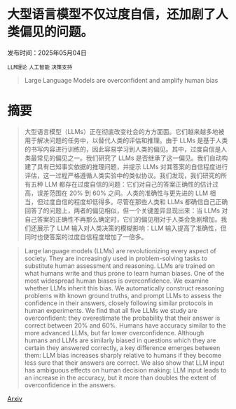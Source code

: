 # 大型语言模型不仅过度自信，还加剧了人类偏见的问题。

发布时间：2025年05月04日

`LLM理论` `人工智能` `决策支持`

> Large Language Models are overconfident and amplify human bias

# 摘要

> 大型语言模型（LLMs）正在彻底改变社会的方方面面。它们越来越多地被用于解决问题的任务中，以替代人类的评估和推理。由于 LLMs 是基于人类的书写内容进行训练的，因此容易学习到人类的偏见。其中，过度自信是人类最常见的偏见之一。我们研究了 LLMs 是否继承了这一偏见。我们自动构建了具有已知事实依据的推理问题，并提示 LLMs 对其答案的自信程度进行评估，这一过程严格遵循人类实验中的类似协议。我们发现，我们研究的所有五种 LLM 都存在过度自信的问题：它们对自己的答案正确性的估计过高，误差范围在 20% 到 60% 之间。人类的准确性与更先进的 LLM 相当，但过度自信的程度却低得多。尽管在那些人类和 LLMs 都确信自己正确回答了的问题上，两者的偏见相似，但一个关键差异显现出来：当 LLMs 对自己答案的正确性不再那么确定时，它们的偏见相对于人类会急剧增加。我们还展示了 LLM 输入对人类决策的模糊影响：LLM 输入提高了准确性，但同时也使答案的过度自信程度增加了一倍多。

> Large language models (LLMs) are revolutionizing every aspect of society. They are increasingly used in problem-solving tasks to substitute human assessment and reasoning. LLMs are trained on what humans write and thus prone to learn human biases. One of the most widespread human biases is overconfidence. We examine whether LLMs inherit this bias. We automatically construct reasoning problems with known ground truths, and prompt LLMs to assess the confidence in their answers, closely following similar protocols in human experiments. We find that all five LLMs we study are overconfident: they overestimate the probability that their answer is correct between 20% and 60%. Humans have accuracy similar to the more advanced LLMs, but far lower overconfidence. Although humans and LLMs are similarly biased in questions which they are certain they answered correctly, a key difference emerges between them: LLM bias increases sharply relative to humans if they become less sure that their answers are correct. We also show that LLM input has ambiguous effects on human decision making: LLM input leads to an increase in the accuracy, but it more than doubles the extent of overconfidence in the answers.

[Arxiv](https://arxiv.org/abs/2505.02151)